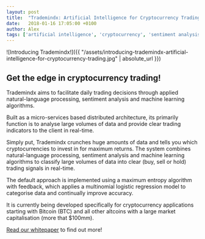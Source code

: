 ```yaml
---
layout: post
title:  "Trademindx: Artificial Intelligence for Cryptocurrency Trading"
date:   2018-01-16 17:05:00 +0100
author: Alex
tags: ['artificial intelligence', 'cryptocurrency', 'sentiment analysis', 'machine learning', 'trading']
---
```


![Introducing Trademindx!]({{ "/assets/introducing-trademindx-artificial-intelligence-for-cryptocurrency-trading.jpg" | absolute_url }})

## Get the edge in cryptocurrency trading!

Trademindx aims to facilitate daily trading decisions through applied natural-language processing, sentiment analysis and machine learning algorithms.

Built as a micro-services based distributed architecture, its primarily function is to analyse large volumes of data and provide clear trading indicators to the client in real-time.

Simply put, Trademindx crunches huge amounts of data and tells you which cryptocurrencies to invest in for maximum returns.
The system combines natural-language processing, sentiment analysis and machine learning algorithms to classify large volumes of data into clear (buy, sell or hold) trading signals in real-time.

The default approach is implemented using a maximum entropy algorithm with feedback, which applies a multinomial logistic regression model to categorise data and continually improve accuracy.

It is currently being developed specifically for cryptocurrency applications starting with Bitcoin (BTC) and all other altcoins with a large market capitalisation (more that $100mm).

[Read our whitepaper][whitepaper] to find out more!

[whitepaper]: https://dl.dropboxusercontent.com/s/mi5aj49b3thqd5z/trademindx_whitepaper.pdf
